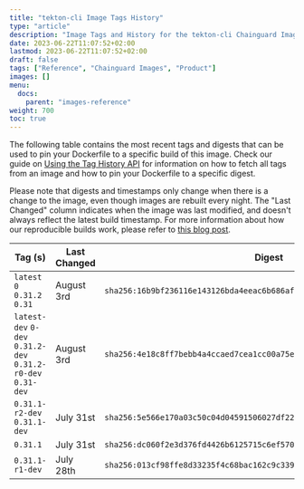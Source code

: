 ```yaml
---
title: "tekton-cli Image Tags History"
type: "article"
description: "Image Tags and History for the tekton-cli Chainguard Image"
date: 2023-06-22T11:07:52+02:00
lastmod: 2023-06-22T11:07:52+02:00
draft: false
tags: ["Reference", "Chainguard Images", "Product"]
images: []
menu:
  docs:
    parent: "images-reference"
weight: 700
toc: true
---
```


The following table contains the most recent tags and digests that can be used to pin your Dockerfile to a specific build of this image. Check our guide on [Using the Tag History API](/chainguard/chainguard-images/using-the-tag-history-api/) for information on how to fetch all tags from an image and how to pin your Dockerfile to a specific digest.

Please note that digests and timestamps only change when there is a change to the image, even though images are rebuilt every night. The "Last Changed" column indicates when the image was last modified, and doesn't always reflect the latest build timestamp. For more information about how our reproducible builds work, please refer to [this blog post](https://www.chainguard.dev/unchained/reproducing-chainguards-reproducible-image-builds).

| Tag (s)                                                       | Last Changed | Digest                                                                    |
|---------------------------------------------------------------|--------------|---------------------------------------------------------------------------|
|  `latest` `0` `0.31.2` `0.31`                                 | August 3rd   | `sha256:16b9bf236116e143126bda4eeac6b686af826c4a9de4d9c87fdc3ad72ed3517f` |
|  `latest-dev` `0-dev` `0.31.2-dev` `0.31.2-r0-dev` `0.31-dev` | August 3rd   | `sha256:4e18c8ff7bebb4a4ccaed7cea1cc00a75e52a27766ac354ee2a20fc6102170ae` |
|  `0.31.1-r2-dev` `0.31.1-dev`                                 | July 31st    | `sha256:5e566e170a03c50c04d04591506027df22703665852cb15c972770f9fdc7a1ff` |
|  `0.31.1`                                                     | July 31st    | `sha256:dc060f2e3d376fd4426b6125715c6ef570cf993d061b30f55e58d1993249158e` |
|  `0.31.1-r1-dev`                                              | July 28th    | `sha256:013cf98ffe8d33235f4c68bac162c9c339c4999cadcadc205645603bd2c6b8cb` |
